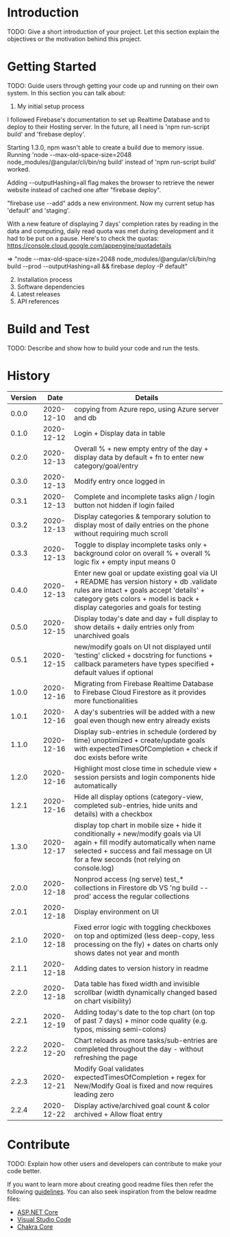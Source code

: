 # Introduction 
TODO: Give a short introduction of your project. Let this section explain the objectives or the motivation behind this project. 

# Getting Started
TODO: Guide users through getting your code up and running on their own system. In this section you can talk about:

1.  My initial setup process

I followed Firebase's documentation to set up Realtime Database and to deploy to their Hosting server. In the future, 
all I need is 'npm run-script build' and 'firebase deploy'.

Starting 1.3.0, npm wasn't able to create a build due to memory issue. Running 'node --max-old-space-size=2048 node_modules/@angular/cli/bin/ng build'
instead of 'npm run-script build' worked.

Adding --outputHashing=all flag makes the browser to retrieve the newer website instead of cached one after "firebase
 deploy".

"firebase use --add" adds a new environment. Now my current setup has 'default' and 'staging'.

With a new feature of displaying 7 days' completion rates by reading in the data and computing, daily read quota was met
 during development and it had to be put on a pause. Here's to check the quotas: https://console.cloud.google.com/appengine/quotadetails

=> "node --max-old-space-size=2048 node_modules/@angular/cli/bin/ng build --prod --outputHashing=all && firebase deploy -P default"

2.  Installation process
3.	Software dependencies
4.	Latest releases
5.	API references

# Build and Test
TODO: Describe and show how to build your code and run the tests. 

# History
Version | Date | Details
--- | --- | ---
0.0.0 | 2020-12-10 | copying from Azure repo, using Azure server and db
0.1.0 | 2020-12-12 | Login + Display data in table
0.2.0 | 2020-12-13 | Overall % + new empty entry of the day + display data by default + fn to enter new category/goal/entry
0.3.0 | 2020-12-13 | Modify entry once logged in
0.3.1 | 2020-12-13 | Complete and incomplete tasks align / login button not hidden if login failed
0.3.2 | 2020-12-13 | Display categories & temporary solution to display most of daily entries on the phone without requiring much scroll
0.3.3 | 2020-12-13 | Toggle to display incomplete tasks only + background color on overall % + overall % logic fix + empty input means 0 
0.4.0 | 2020-12-13 | Enter new goal or update existing goal via UI + README has version history + db .validate rules are intact + goals accept 'details' + category gets colors + model is back + display categories and goals for testing
0.5.0 | 2020-12-15 | Display today's date and day + full display to show details + daily entries only from unarchived goals
0.5.1 | 2020-12-15 | new/modify goals on UI not displayed until 'testing' clicked + docstring for functions + callback parameters have types specified + default values if optional
1.0.0 | 2020-12-16 | Migrating from Firebase Realtime Database to Firebase Cloud Firestore as it provides more functionalities
1.0.1 | 2020-12-16 | A day's subentries will be added with a new goal even though new entry already exists
1.1.0 | 2020-12-16 | Display sub-entries in schedule (ordered by time) unoptimized + create/update goals with expectedTimesOfCompletion + check if doc exists before write
1.2.0 | 2020-12-16 | Highlight most close time in schedule view + session persists and login components hide automatically
1.2.1 | 2020-12-16 | Hide all display options (category-view, completed sub-entries, hide units and details) with a checkbox
1.3.0 | 2020-12-17 | display top chart in mobile size + hide it conditionally + new/modify goals via UI again + fill modify automatically when name selected + success and fail message on UI for a few seconds (not relying on console.log)
2.0.0 | 2020-12-18 | Nonprod access (ng serve) test_* collections in Firestore db VS 'ng build --prod' access the regular collections
2.0.1 | 2020-12-18 | Display environment on UI
2.1.0 | 2020-12-18 | Fixed error logic with toggling checkboxes on top and optimized (less deep-copy, less processing on the fly) + dates on charts only shows dates not year and month
2.1.1 | 2020-12-18 | Adding dates to version history in readme 
2.2.0 | 2020-12-18 | Data table has fixed width and invisible scrollbar (width dynamically changed based on chart visibility)
2.2.1 | 2020-12-19 | Adding today's date to the top chart (on top of past 7 days) + minor code quality (e.g. typos, missing semi-colons)
2.2.2 | 2020-12-20 | Chart reloads as more tasks/sub-entries are completed throughout the day - without refreshing the page
2.2.3 | 2020-12-21 | Modify Goal validates expectedTimesOfCompletion + regex for New/Modify Goal is fixed and now requires leading zero
2.2.4 | 2020-12-22 | Display active/archived goal count & color archived + Allow float entry

# Contribute
TODO: Explain how other users and developers can contribute to make your code better. 

If you want to learn more about creating good readme files then refer the following [guidelines](https://docs.microsoft.com/en-us/azure/devops/repos/git/create-a-readme?view=azure-devops). You can also seek inspiration from the below readme files:
- [ASP.NET Core](https://github.com/aspnet/Home)
- [Visual Studio Code](https://github.com/Microsoft/vscode)
- [Chakra Core](https://github.com/Microsoft/ChakraCore)
